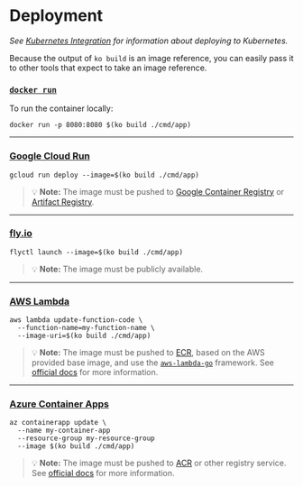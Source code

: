 # Deployment

_See [Kubernetes Integration](./features/k8s) for information about deploying to Kubernetes._

Because the output of `ko build` is an image reference, you can easily pass it to other tools that expect to take an image reference.

### [`docker run`](https://docs.docker.com/engine/reference/run/)

To run the container locally:

```plaintext
docker run -p 8080:8080 $(ko build ./cmd/app)
```

---

### [Google Cloud Run](https://cloud.google.com/run)

```plaintext
gcloud run deploy --image=$(ko build ./cmd/app)
```

> 💡 **Note:** The image must be pushed to [Google Container Registry](https://cloud.google.com/container-registry) or [Artifact Registry](https://cloud.google.com/artifact-registry).

---

###  [fly.io](https://fly.io)

```plaintext
flyctl launch --image=$(ko build ./cmd/app)
```

> 💡 **Note:** The image must be publicly available.

---

### [AWS Lambda](https://aws.amazon.com/lambda/)

```plaintext
aws lambda update-function-code \
  --function-name=my-function-name \
  --image-uri=$(ko build ./cmd/app)
```

> 💡 **Note:** The image must be pushed to [ECR](https://aws.amazon.com/ecr/), based on the AWS provided base image, and use the [`aws-lambda-go`](https://github.com/aws/aws-lambda-go) framework.
See [official docs](https://docs.aws.amazon.com/lambda/latest/dg/go-image.html) for more information.

---

### [Azure Container Apps](https://azure.microsoft.com/services/container-apps/)

```plaintext
az containerapp update \
  --name my-container-app
  --resource-group my-resource-group
  --image $(ko build ./cmd/app)
```

> 💡 **Note:** The image must be pushed to [ACR](https://azure.microsoft.com/services/container-registry/) or other registry service.
See [official docs](https://docs.microsoft.com/azure/container-apps/) for more information.